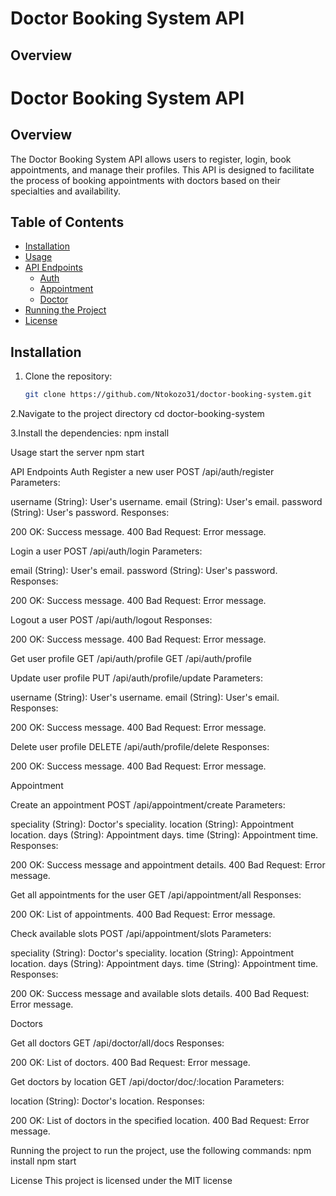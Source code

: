 # Doctor Booking System API

## Overview

# Doctor Booking System API

## Overview
The Doctor Booking System API allows users to register, login, book appointments, and manage their profiles. This API is designed to facilitate the process of booking appointments with doctors based on their specialties and availability.

## Table of Contents
- [Installation](#installation)
- [Usage](#usage)
- [API Endpoints](#api-endpoints)
  - [Auth](#auth)
  - [Appointment](#appointment)
  - [Doctor](#doctor)
- [Running the Project](#running-the-project)
- [License](#license)

## Installation
1. Clone the repository:
   ```sh
   git clone https://github.com/Ntokozo31/doctor-booking-system.git

2.Navigate to the project directory
cd doctor-booking-system

3.Install the dependencies:
npm install

Usage
start the server
npm start

API Endpoints
Auth
Register a new user
POST /api/auth/register
Parameters:

username (String): User's username.
email (String): User's email.
password (String): User's password.
Responses:

200 OK: Success message.
400 Bad Request: Error message.

Login a user
POST /api/auth/login
Parameters:

email (String): User's email.
password (String): User's password.
Responses:

200 OK: Success message.
400 Bad Request: Error message.

Logout a user
POST /api/auth/logout
Responses:

200 OK: Success message.
400 Bad Request: Error message.

Get user profile
GET /api/auth/profile
GET /api/auth/profile

Update user profile
PUT /api/auth/profile/update
Parameters:

username (String): User's username.
email (String): User's email.
Responses:

200 OK: Success message.
400 Bad Request: Error message.

Delete user profile
DELETE /api/auth/profile/delete
Responses:

200 OK: Success message.
400 Bad Request: Error message.

Appointment

Create an appointment
POST /api/appointment/create
Parameters:

speciality (String): Doctor's speciality.
location (String): Appointment location.
days (String): Appointment days.
time (String): Appointment time.
Responses:

200 OK: Success message and appointment details.
400 Bad Request: Error message.

Get all appointments for the user
GET /api/appointment/all
Responses:

200 OK: List of appointments.
400 Bad Request: Error message.

Check available slots
POST /api/appointment/slots
Parameters:

speciality (String): Doctor's speciality.
location (String): Appointment location.
days (String): Appointment days.
time (String): Appointment time.
Responses:

200 OK: Success message and available slots details.
400 Bad Request: Error message.

Doctors

Get all doctors
GET /api/doctor/all/docs
Responses:

200 OK: List of doctors.
400 Bad Request: Error message.

Get doctors by location
GET /api/doctor/doc/:location
Parameters:

location (String): Doctor's location.
Responses:

200 OK: List of doctors in the specified location.
400 Bad Request: Error message.

Running the project
to run the project, use the following commands:
npm install
npm start

License
This project is licensed under the MIT license